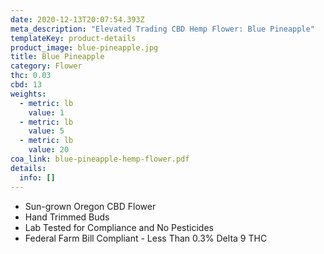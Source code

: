 ```yaml
---
date: 2020-12-13T20:07:54.393Z
meta_description: "Elevated Trading CBD Hemp Flower: Blue Pineapple"
templateKey: product-details
product_image: blue-pineapple.jpg
title: Blue Pineapple
category: Flower
thc: 0.03
cbd: 13
weights:
  - metric: lb
    value: 1
  - metric: lb
    value: 5
  - metric: lb
    value: 20
coa_link: blue-pineapple-hemp-flower.pdf
details:
  info: []
---
```



* Sun-grown Oregon CBD Flower
* Hand Trimmed Buds
* Lab Tested for Compliance and No Pesticides
* Federal Farm Bill Compliant - Less Than 0.3% Delta 9 THC